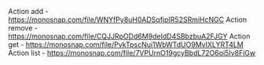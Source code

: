 Action add - https://monosnap.com/file/WNYfPy8uH0ADSqfjpIR52SRmiHcNGC
Action remove - https://monosnap.com/file/CQJJRpODd6M9deIdD4SBbzbuA2FJGY
Action get - https://monosnap.com/file/PvkTpscNui1WbWTdUO9MvIXLYRT4LM
Action list - https://monosnap.com/file/7VPUrnO19gcyBbdL72O6oi5Iv8FiGw